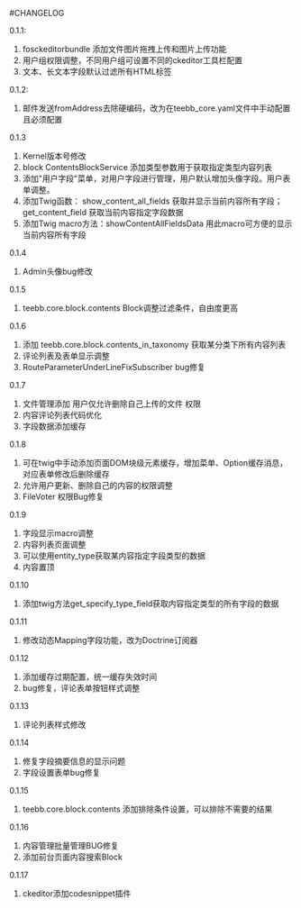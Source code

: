 #CHANGELOG

0.1.1:  
1. fosckeditorbundle 添加文件图片拖拽上传和图片上传功能
2. 用户组权限调整，不同用户组可设置不同的ckeditor工具栏配置
3. 文本、长文本字段默认过滤所有HTML标签

0.1.2: 
1. 邮件发送fromAddress去除硬编码，改为在teebb_core.yaml文件中手动配置且必须配置

0.1.3
1. Kernel版本号修改
2. block ContentsBlockService 添加类型参数用于获取指定类型内容列表
3. 添加"用户字段"菜单，对用户字段进行管理，用户默认增加头像字段。用户表单调整。
4. 添加Twig函数： show_content_all_fields 获取并显示当前内容所有字段；get_content_field 获取当前内容指定字段数据
5. 添加Twig macro方法：showContentAllFieldsData 用此macro可方便的显示当前内容所有字段

0.1.4
1. Admin头像bug修改

0.1.5
1. teebb.core.block.contents Block调整过滤条件，自由度更高

0.1.6
1. 添加 teebb.core.block.contents_in_taxonomy 获取某分类下所有内容列表
2. 评论列表及表单显示调整
3. RouteParameterUnderLineFixSubscriber bug修复

0.1.7
1. 文件管理添加 用户仅允许删除自己上传的文件 权限
2. 内容评论列表代码优化
3. 字段数据添加缓存

0.1.8
1. 可在twig中手动添加页面DOM块级元素缓存，增加菜单、Option缓存消息，对应表单修改后删除缓存
2. 允许用户更新、删除自己的内容的权限调整
3. FileVoter 权限Bug修复

0.1.9
1. 字段显示macro调整
2. 内容列表页面调整
3. 可以使用entity_type获取某内容指定字段类型的数据
4. 内容置顶

0.1.10
1. 添加twig方法get_specify_type_field获取内容指定类型的所有字段的数据

0.1.11
1. 修改动态Mapping字段功能，改为Doctrine订阅器

0.1.12
1. 添加缓存过期配置，统一缓存失效时间
2. bug修复，评论表单按钮样式调整

0.1.13
1. 评论列表样式修改

0.1.14  
1. 修复字段摘要信息的显示问题
2. 字段设置表单bug修复

0.1.15
1. teebb.core.block.contents 添加排除条件设置，可以排除不需要的结果

0.1.16
1. 内容管理批量管理BUG修复
2. 添加前台页面内容搜索Block

0.1.17
1. ckeditor添加codesnippet插件